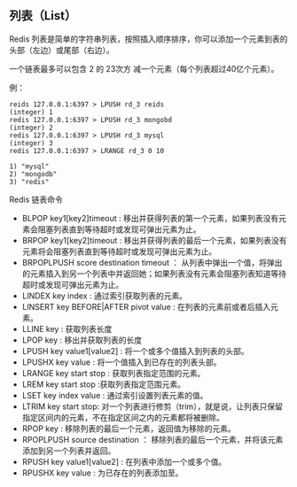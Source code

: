 ## 列表（List） ##

Redis 列表是简单的字符串列表，按照插入顺序排序，你可以添加一个元素到表的头部（左边）或尾部（右边）。

一个链表最多可以包含 2 的 23次方 减一个元素（每个列表超过40亿个元素）。

例：

    reids 127.0.0.1:6397 > LPUSH rd_3 reids
	(integer) 1
	redis 127.0.0.1:6397 > LPUSH rd_3 mongobd
	(integer) 2
	redis 127.0.0.1:6397 > LPUSH rd_3 mysql
	(integer) 3
	redis 127.0.0.1:6397 > LRANGE rd_3 0 10

	1) "mysql"
	2) "mongodb"
	3) "redis"

Redis 链表命令

- BLPOP key1[key2]timeout : 移出并获得列表的第一个元素，如果列表没有元素会阻塞列表直到等待超时或发现可弹出元素为止。
- BRPOP key1[key2]timeout : 移出并获得列表的最后一个元素，如果列表没有元素将会阻塞列表直到等待超时或发现可弹出元素为止。
- BRPOPLPUSH score destination timeout ： 从列表中弹出一个值，将弹出的元素插入到另一个列表中并返回她；如果列表没有元素会阻塞列表知道等待超时或发现可弹出元素为止。
- LINDEX key index : 通过索引获取列表的元素。
- LINSERT key BEFORE|AFTER pivot value : 在列表的元素前或者后插入元素。
- LLINE key : 获取列表长度
- LPOP key : 移出并获取列表的长度
- LPUSH key value1[value2] : 将一个或多个值插入到列表的头部。
- LPUSHX key value : 将一个值插入到已存在的列表头部。
- LRANGE key start stop : 获取列表指定范围的元素。
- LREM key start stop :获取列表指定范围元素。
- LSET key index value : 通过索引设置列表元素的值。
- LTRIM key start stop: 对一个列表进行修剪（trim），就是说，让列表只保留指定区间内的元素，不在指定区间之内的元素都将被删除。
- RPOP key : 移除列表的最后一个元素，返回值为移除的元素。
- RPOPLPUSH source destination ： 移除列表的最后一个元素，并将该元素添加到另一个列表并返回。
- RPUSH key value1[value2] : 在列表中添加一个或多个值。
- RPUSHX key value  : 为已存在的列表添加至。